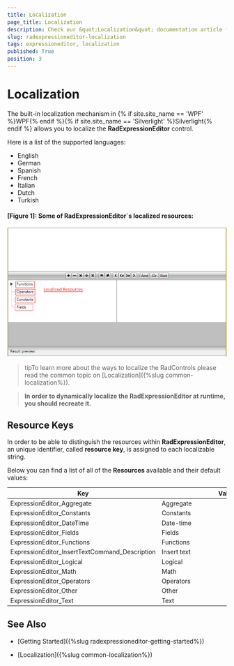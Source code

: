 ```yaml
---
title: Localization
page_title: Localization
description: Check our &quot;Localization&quot; documentation article for the RadExpressionEditor {{ site.framework_name }} control.
slug: radexpressioneditor-localization
tags: expressioneditor, localization
published: True
position: 3
---
```


# Localization

The built-in localization mechanism in {% if site.site_name == 'WPF' %}WPF{% endif %}{% if site.site_name == 'Silverlight' %}Silverlight{% endif %} allows you to localize  the __RadExpressionEditor__ control.

Here is a list of the supported languages:

* English            
* German          
* Spanish           
* French
* Italian              
* Dutch             
* Turkish      

#### __[Figure 1]: Some of RadExpressionEditor`s localized resources:__

![RadExpressionEditor Localization](images/RadExpressionEditor_Localization.png)

>tipTo learn more about the ways to localize the RadControls please read the common topic on [Localization]({%slug common-localization%}).

>__In order to dynamically localize the RadExpressionEditor at runtime, you should recreate it.__


## Resource Keys

In order to be able to distinguish the resources within __RadExpressionEditor__, an unique identifier, called __resource key__, is assigned to each localizable string. 

Below you can find a list of all of the __Resources__ available and their default values:


Key	| Value
-----------------------------------------------	| -----------------------------------------------		
ExpressionEditor_Aggregate | Aggregate&nbsp;&nbsp;&nbsp;&nbsp;&nbsp;&nbsp;&nbsp;&nbsp;&nbsp;&nbsp;&nbsp;&nbsp;&nbsp;&nbsp;&nbsp;&nbsp;&nbsp;&nbsp;&nbsp;&nbsp;&nbsp;&nbsp;&nbsp;&nbsp;&nbsp;&nbsp;&nbsp;&nbsp;&nbsp;&nbsp;&nbsp;&nbsp;&nbsp;&nbsp;&nbsp;&nbsp;&nbsp;&nbsp;&nbsp;&nbsp;&nbsp;&nbsp;&nbsp;&nbsp;&nbsp;&nbsp;&nbsp;&nbsp;&nbsp;&nbsp;&nbsp;&nbsp;&nbsp;&nbsp;&nbsp;&nbsp;&nbsp;&nbsp;&nbsp;&nbsp;&nbsp;
ExpressionEditor_Constants | Constants
ExpressionEditor_DateTime | Date-time
ExpressionEditor_Fields | Fields
ExpressionEditor_Functions | Functions
ExpressionEditor_InsertTextCommand_Description | Insert text
ExpressionEditor_Logical | Logical
ExpressionEditor_Math | Math
ExpressionEditor_Operators | Operators
ExpressionEditor_Other | Other
ExpressionEditor_Text | Text
 

## See Also

 * [Getting Started]({%slug radexpressioneditor-getting-started%})

 * [Localization]({%slug common-localization%})
